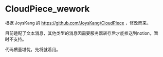 # CloudPiece_wework

根据 JoysKang 的 https://github.com/JoysKang/CloudPiece ，修改而来。

目前适配了文本消息，其他类型的消息因需要服务器转存后才能推送到notion，暂时不支持。


代码质量堪忧，先将就着用。

